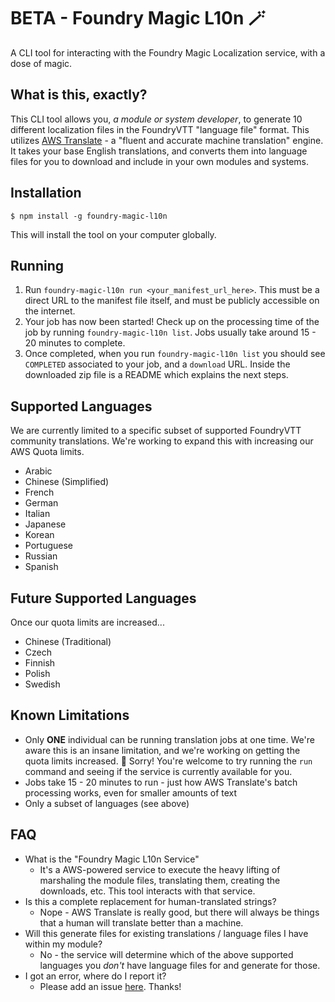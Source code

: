 # BETA - Foundry Magic L10n 🪄

A CLI tool for interacting with the Foundry Magic Localization service, with a dose of magic.

## What is this, exactly?

This CLI tool allows you, _a module or system developer_, to generate 10 different localization files in the FoundryVTT "language file" format. This utilizes [AWS Translate](https://aws.amazon.com/translate/) - a "fluent and accurate machine translation" engine. It takes your base English translations, and converts them into language files for you to download and include in your own modules and systems.

## Installation

```
$ npm install -g foundry-magic-l10n
```

This will install the tool on your computer globally.

## Running

1. Run `foundry-magic-l10n run <your_manifest_url_here>`. This must be a direct URL to the manifest file itself, and must be publicly accessible on the internet.
2. Your job has now been started! Check up on the processing time of the job by running `foundry-magic-l10n list`. Jobs usually take around 15 - 20 minutes to complete.
3. Once completed, when you run `foundry-magic-l10n list` you should see `COMPLETED` associated to your job, and a `download` URL. Inside the downloaded zip file is a README which explains the next steps.

## Supported Languages

We are currently limited to a specific subset of supported FoundryVTT community translations. We're working to expand this with increasing our AWS Quota limits.

* Arabic
* Chinese (Simplified)
* French
* German
* Italian
* Japanese
* Korean
* Portuguese
* Russian
* Spanish

## Future Supported Languages

Once our quota limits are increased...

* Chinese (Traditional)
* Czech
* Finnish
* Polish
* Swedish

## Known Limitations

* Only **ONE** individual can be running translation jobs at one time. We're aware this is an insane limitation, and we're working on getting the quota limits increased. 🙈 Sorry! You're welcome to try running the `run` command and seeing if the service is currently available for you.
* Jobs take 15 - 20 minutes to run - just how AWS Translate's batch processing works, even for smaller amounts of text
* Only a subset of languages (see above)

## FAQ

* What is the "Foundry Magic L10n Service"
   * It's a AWS-powered service to execute the heavy lifting of marshaling the module files, translating them, creating the downloads, etc. This tool interacts with that service.
* Is this a complete replacement for human-translated strings? 
   * Nope - AWS Translate is really good, but there will always be things that a human will translate better than a machine.
* Will this generate files for existing translations / language files I have within my module?
  * No - the service will determine which of the above supported languages you _don't_ have language files for and generate for those.
* I got an error, where do I report it?
   * Please add an issue [here](https://github.com/1000nettles/foundry-magic-l10n/issues). Thanks!
